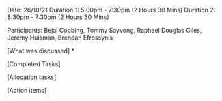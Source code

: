 Date: 26/10/21
Duration 1: 5:00pm -  7:30pm (2 Hours 30 Mins)
Duration 2: 8:30pm -  7:30pm (2 Hours 30 Mins)

Participants: Bejai Cobbing, Tommy Sayvong, Raphael Douglas Giles, Jeremy Huisman, Brendan Efrossynis


[What was discussed]
*

[Completed Tasks]


[Allocation tasks]


[Action items]


